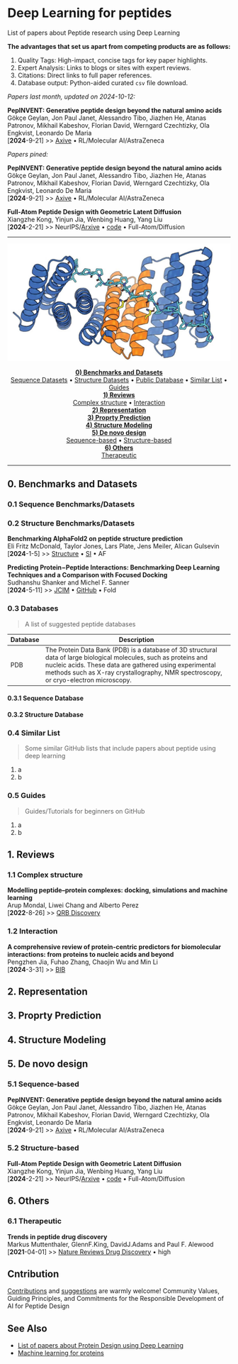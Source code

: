 # Deep Learning for peptides

List of papers about Peptide research using Deep Learning

__The advantages that set us apart from competing products are as follows:__

1. Quality Tags: High-impact, concise tags for key paper highlights.
2. Expert Analysis: Links to blogs or sites with expert reviews.
3. Citations: Direct links to full paper references.
4. Database output: Python-aided curated `csv` file download.

_Papers last month, updated on 2024-10-12:_

**PepINVENT: Generative peptide design beyond the natural amino acids**  
Gökçe Geylan, Jon Paul Janet, Alessandro Tibo, Jiazhen He, Atanas Patronov, Mikhail Kabeshov, Florian David, Werngard Czechtizky, Ola Engkvist, Leonardo De Maria  
[**2024**-9-21] >> [Axive](https://doi.org/10.48550/arXiv.2409.14040) • RL/Molecular AI/AstraZeneca

_Papers pined:_

**PepINVENT: Generative peptide design beyond the natural amino acids**  
Gökçe Geylan, Jon Paul Janet, Alessandro Tibo, Jiazhen He, Atanas Patronov, Mikhail Kabeshov, Florian David, Werngard Czechtizky, Ola Engkvist, Leonardo De Maria  
[**2024**-9-21] >> [Axive](https://doi.org/10.48550/arXiv.2409.14040) • RL/Molecular AI/AstraZeneca

**Full-Atom Peptide Design with Geometric Latent Diffusion**  
Xiangzhe Kong, Yinjun Jia, Wenbing Huang, Yang Liu  
[**2024**-2-21] >> NeurIPS/[Arxive](https://arxiv.org/pdf/2402.13555) • [code](https://github.com/THUNLP-MT/PepGLAD) • Full-Atom/Diffusion

---

<p align="center">
  <img src="cover.png" alt="deep learning for peptides">
</p>

<p align='center'>
  <strong><a href='#0-benchmarks-and-datasets'>0) Benchmarks and Datasets</a></strong>
  <br>
  <a href="#01-sequence-datasets">Sequence Datasets</a> •
  <a href="#02-structure-datasets">Structure Datasets</a> •
  <a href="#03-databases">Public Database</a> •
  <a href="#04-similar-list">Similar List</a> •
  <a href="#05-guides">Guides</a>
  <br>
  <strong><a href='#1-reviews'>1) Reviews</a></strong>
  <br><a href='#11-complex-structure'>Complex structure</a> • 
  <a href='#12-interaction'>Interaction</a>
  <br>
  <strong><a href='#2-representation'>2) Representation</a></strong>
  <br>
  <strong><a href='#3-proprty-prediction'>3) Proprty Prediction</a></strong>
  <br>
  <strong><a href='#4-structure-modeling'>4) Structure Modeling</a></strong>
  <br>
  <strong><a href='#5-de-novo-design'>5) De novo design</a></strong>
  <br><a href='#51-sequence-based'>Sequence-based</a> • 
  <a href='#52-structure-based'>Structure-based</a>
  <br>
  <strong><a href='#6-others'>6) Others</a></strong>
  <br><a href='#61-therapeutic'>Therapeutic</a>
  <br>
</p>

---

## 0. Benchmarks and Datasets

### 0.1 Sequence Benchmarks/Datasets

### 0.2 Structure Benchmarks/Datasets

**Benchmarking AlphaFold2 on peptide structure prediction**  
Eli Fritz McDonald, Taylor Jones, Lars Plate, Jens Meiler, Alican Gulsevin  
[**2024**-1-5] >> [Structure](https://doi.org/10.1016/j.str.2022.11.012) • [SI](https://doi.org/10.1016/j.str.2022.11.012) • AF

**Predicting Protein−Peptide Interactions: Benchmarking Deep Learning Techniques and a Comparison with Focused Docking**  
Sudhanshu Shanker and Michel F. Sanner  
[**2024**-5-11] >> [JCIM](https://doi.org/10.1021/acs.jcim.3c00602) • [GitHub](https://github.com/sannerlab/benchmarking_2023) • Fold

### 0.3 Databases

> A list of suggested peptide databases

| Database | Description                                                                                                                                                                                                                                                         |
| -------- | ------------------------------------------------------------------------------------------------------------------------------------------------------------------------------------------------------------------------------------------------------------------- |
| PDB      | The Protein Data Bank (PDB) is a database of 3D structural data of large biological molecules, such as proteins and nucleic acids. These data are gathered using experimental methods such as X-ray crystallography, NMR spectroscopy, or cryo-electron microscopy. |

#### 0.3.1 Sequence Database

#### 0.3.2 Structure Database

### 0.4 Similar List

> Some similar GitHub lists that include papers about peptide using deep learning

1. a
2. b

### 0.5 Guides

> Guides/Tutorials for beginners on GitHub

1. a
2. b

## 1. Reviews

### 1.1 Complex structure

**Modelling peptide–protein complexes: docking, simulations and machine learning**  
Arup Mondal, Liwei Chang and Alberto Perez  
[**2022**-8-26] >> [QRB Discovery](https://doi.org/10.1017/qrd.2022.14)


### 1.2 Interaction

**A comprehensive review of protein-centric predictors for  biomolecular interactions: from proteins to nucleic acids  and beyond**  
Pengzhen Jia, Fuhao Zhang, Chaojin Wu and Min Li  
[**2024**-3-31] >> [BIB](https://doi.org/10.1093/bib/bbae162)


## 2. Representation

## 3. Proprty Prediction

## 4. Structure Modeling

## 5. De novo design

### 5.1 Sequence-based

**PepINVENT: Generative peptide design beyond the natural amino acids**  
Gökçe Geylan, Jon Paul Janet, Alessandro Tibo, Jiazhen He, Atanas Patronov, Mikhail Kabeshov, Florian David, Werngard Czechtizky, Ola Engkvist, Leonardo De Maria  
[**2024**-9-21] >> [Axive](https://doi.org/10.48550/arXiv.2409.14040) • RL/Molecular AI/AstraZeneca


### 5.2 Structure-based

**Full-Atom Peptide Design with Geometric Latent Diffusion**  
Xiangzhe Kong, Yinjun Jia, Wenbing Huang, Yang Liu  
[**2024**-2-21] >> NeurIPS/[Arxive](https://arxiv.org/pdf/2402.13555) • [code](https://github.com/THUNLP-MT/PepGLAD) • Full-Atom/Diffusion


## 6. Others

### 6.1 Therapeutic

**Trends in peptide drug discovery**  
Markus Muttenthaler, GlennF.King, DavidJ.Adams and Paul F. Alewood  
[**2021**-04-01] >> [Nature Reviews Drug Discovery](https://doi.org/10.1038/s41573-020-00135-8) • high


## Cntribution

[Contributions](https://github.com/zhaisilong/awesome-peptide/blob/main/CONTRIBUTING.md) and [suggestions](https://github.com/zhaisilong/awesome-peptide/issues) are warmly welcome! Community Values, Guiding Principles, and Commitments for the Responsible Development of AI for Peptide Design

## See Also

- [List of papers about Protein Design using Deep Learning](https://github.com/Peldom/papers_for_protein_design_using_DL)
- [Machine learning for proteins](https://github.com/yangkky/Machine-learning-for-proteins)
